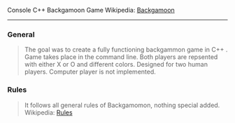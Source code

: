 Console C++ Backgamoon Game
Wikipedia: [Backgamoon](https://en.wikipedia.org/wiki/Backgammon)

---

### General
> The goal was to create a fully functioning backgammon game in C++ . 
> Game takes place in the command line. 
> Both players are repsented with either X or O and different colors.
> Designed for two human players. Computer player is not implemented.

### Rules
> It follows all general rules of Backgamomon, nothing special added.
Wikipedia: [Rules](https://en.wikipedia.org/wiki/Backgammon#Rules)

